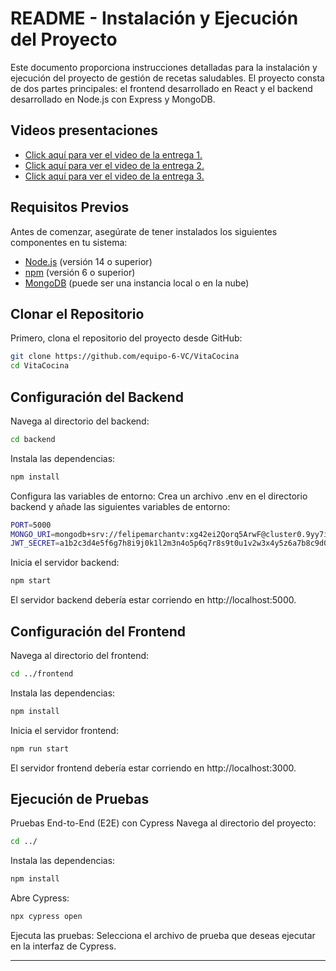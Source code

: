 # README - Instalación y Ejecución del Proyecto

Este documento proporciona instrucciones detalladas para la instalación y ejecución del proyecto de gestión de recetas saludables. El proyecto consta de dos partes principales: el frontend desarrollado en React y el backend desarrollado en Node.js con Express y MongoDB.

## Videos presentaciones

* [Click aquí para ver el video de la entrega 1.](https://youtu.be/B7Y-aXVVrFA)  
* [Click aquí para ver el video de la entrega 2.](https://youtu.be/JpEzjdX463Y)
* [Click aquí para ver el video de la entrega 3.](https://youtu.be/1EBf_79gnr8)

## Requisitos Previos

Antes de comenzar, asegúrate de tener instalados los siguientes componentes en tu sistema:

- [Node.js](https://nodejs.org/) (versión 14 o superior)
- [npm](https://www.npmjs.com/) (versión 6 o superior)
- [MongoDB](https://www.mongodb.com/) (puede ser una instancia local o en la nube)

## Clonar el Repositorio

Primero, clona el repositorio del proyecto desde GitHub:

```bash
git clone https://github.com/equipo-6-VC/VitaCocina
cd VitaCocina
```

## Configuración del Backend

Navega al directorio del backend:

```bash
cd backend
```

Instala las dependencias:

```bash
npm install
```

Configura las variables de entorno:
Crea un archivo .env en el directorio backend y añade las siguientes variables de entorno:

```bash
PORT=5000
MONGO_URI=mongodb+srv://felipemarchantv:xg42ei2Qorq5ArwF@cluster0.9yy7i.mongodb.net/?retryWrites=true&w=majority&appName=Cluster0
JWT_SECRET=a1b2c3d4e5f6g7h8i9j0k1l2m3n4o5p6q7r8s9t0u1v2w3x4y5z6a7b8c9d0e1f2g3h4i5j6k7l8m9n0o1p2q3r4s5t6u7v8w9x0y1z2
```

Inicia el servidor backend:

```bash
npm start
```

El servidor backend debería estar corriendo en http://localhost:5000.

## Configuración del Frontend

Navega al directorio del frontend:

```bash
cd ../frontend
```

Instala las dependencias:

```bash
npm install
```

Inicia el servidor frontend:

```bash
npm run start
```

El servidor frontend debería estar corriendo en http://localhost:3000.

## Ejecución de Pruebas

Pruebas End-to-End (E2E) con Cypress
Navega al directorio del proyecto:

```bash
cd ../
```

Instala las dependencias:

```bash
npm install
```

Abre Cypress:

```bash
npx cypress open
```

Ejecuta las pruebas:
Selecciona el archivo de prueba que deseas ejecutar en la interfaz de Cypress.

---
